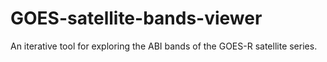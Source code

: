 # GOES-satellite-bands-viewer
An iterative tool for exploring the ABI bands of the GOES-R satellite series.
